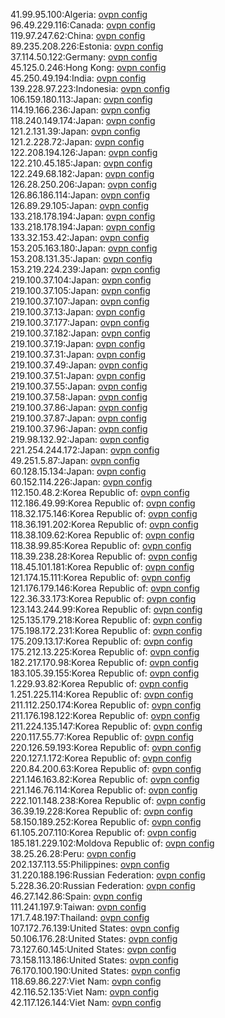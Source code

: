 41.99.95.100:Algeria: [ovpn config](vpn/41_99_95_100.ovpn)  
96.49.229.116:Canada: [ovpn config](vpn/96_49_229_116.ovpn)  
119.97.247.62:China: [ovpn config](vpn/119_97_247_62.ovpn)  
89.235.208.226:Estonia: [ovpn config](vpn/89_235_208_226.ovpn)  
37.114.50.122:Germany: [ovpn config](vpn/37_114_50_122.ovpn)  
45.125.0.246:Hong Kong: [ovpn config](vpn/45_125_0_246.ovpn)  
45.250.49.194:India: [ovpn config](vpn/45_250_49_194.ovpn)  
139.228.97.223:Indonesia: [ovpn config](vpn/139_228_97_223.ovpn)  
106.159.180.113:Japan: [ovpn config](vpn/106_159_180_113.ovpn)  
114.19.166.236:Japan: [ovpn config](vpn/114_19_166_236.ovpn)  
118.240.149.174:Japan: [ovpn config](vpn/118_240_149_174.ovpn)  
121.2.131.39:Japan: [ovpn config](vpn/121_2_131_39.ovpn)  
121.2.228.72:Japan: [ovpn config](vpn/121_2_228_72.ovpn)  
122.208.194.126:Japan: [ovpn config](vpn/122_208_194_126.ovpn)  
122.210.45.185:Japan: [ovpn config](vpn/122_210_45_185.ovpn)  
122.249.68.182:Japan: [ovpn config](vpn/122_249_68_182.ovpn)  
126.28.250.206:Japan: [ovpn config](vpn/126_28_250_206.ovpn)  
126.86.186.114:Japan: [ovpn config](vpn/126_86_186_114.ovpn)  
126.89.29.105:Japan: [ovpn config](vpn/126_89_29_105.ovpn)  
133.218.178.194:Japan: [ovpn config](vpn/133_218_178_194.ovpn)  
133.218.178.194:Japan: [ovpn config](vpn/133_218_178_194.ovpn)  
133.32.153.42:Japan: [ovpn config](vpn/133_32_153_42.ovpn)  
153.205.163.180:Japan: [ovpn config](vpn/153_205_163_180.ovpn)  
153.208.131.35:Japan: [ovpn config](vpn/153_208_131_35.ovpn)  
153.219.224.239:Japan: [ovpn config](vpn/153_219_224_239.ovpn)  
219.100.37.104:Japan: [ovpn config](vpn/219_100_37_104.ovpn)  
219.100.37.105:Japan: [ovpn config](vpn/219_100_37_105.ovpn)  
219.100.37.107:Japan: [ovpn config](vpn/219_100_37_107.ovpn)  
219.100.37.13:Japan: [ovpn config](vpn/219_100_37_13.ovpn)  
219.100.37.177:Japan: [ovpn config](vpn/219_100_37_177.ovpn)  
219.100.37.182:Japan: [ovpn config](vpn/219_100_37_182.ovpn)  
219.100.37.19:Japan: [ovpn config](vpn/219_100_37_19.ovpn)  
219.100.37.31:Japan: [ovpn config](vpn/219_100_37_31.ovpn)  
219.100.37.49:Japan: [ovpn config](vpn/219_100_37_49.ovpn)  
219.100.37.51:Japan: [ovpn config](vpn/219_100_37_51.ovpn)  
219.100.37.55:Japan: [ovpn config](vpn/219_100_37_55.ovpn)  
219.100.37.58:Japan: [ovpn config](vpn/219_100_37_58.ovpn)  
219.100.37.86:Japan: [ovpn config](vpn/219_100_37_86.ovpn)  
219.100.37.87:Japan: [ovpn config](vpn/219_100_37_87.ovpn)  
219.100.37.96:Japan: [ovpn config](vpn/219_100_37_96.ovpn)  
219.98.132.92:Japan: [ovpn config](vpn/219_98_132_92.ovpn)  
221.254.244.172:Japan: [ovpn config](vpn/221_254_244_172.ovpn)  
49.251.5.87:Japan: [ovpn config](vpn/49_251_5_87.ovpn)  
60.128.15.134:Japan: [ovpn config](vpn/60_128_15_134.ovpn)  
60.152.114.226:Japan: [ovpn config](vpn/60_152_114_226.ovpn)  
112.150.48.2:Korea Republic of: [ovpn config](vpn/112_150_48_2.ovpn)  
112.186.49.99:Korea Republic of: [ovpn config](vpn/112_186_49_99.ovpn)  
118.32.175.146:Korea Republic of: [ovpn config](vpn/118_32_175_146.ovpn)  
118.36.191.202:Korea Republic of: [ovpn config](vpn/118_36_191_202.ovpn)  
118.38.109.62:Korea Republic of: [ovpn config](vpn/118_38_109_62.ovpn)  
118.38.99.85:Korea Republic of: [ovpn config](vpn/118_38_99_85.ovpn)  
118.39.238.28:Korea Republic of: [ovpn config](vpn/118_39_238_28.ovpn)  
118.45.101.181:Korea Republic of: [ovpn config](vpn/118_45_101_181.ovpn)  
121.174.15.111:Korea Republic of: [ovpn config](vpn/121_174_15_111.ovpn)  
121.176.179.146:Korea Republic of: [ovpn config](vpn/121_176_179_146.ovpn)  
122.36.33.173:Korea Republic of: [ovpn config](vpn/122_36_33_173.ovpn)  
123.143.244.99:Korea Republic of: [ovpn config](vpn/123_143_244_99.ovpn)  
125.135.179.218:Korea Republic of: [ovpn config](vpn/125_135_179_218.ovpn)  
175.198.172.231:Korea Republic of: [ovpn config](vpn/175_198_172_231.ovpn)  
175.209.13.17:Korea Republic of: [ovpn config](vpn/175_209_13_17.ovpn)  
175.212.13.225:Korea Republic of: [ovpn config](vpn/175_212_13_225.ovpn)  
182.217.170.98:Korea Republic of: [ovpn config](vpn/182_217_170_98.ovpn)  
183.105.39.155:Korea Republic of: [ovpn config](vpn/183_105_39_155.ovpn)  
1.229.93.82:Korea Republic of: [ovpn config](vpn/1_229_93_82.ovpn)  
1.251.225.114:Korea Republic of: [ovpn config](vpn/1_251_225_114.ovpn)  
211.112.250.174:Korea Republic of: [ovpn config](vpn/211_112_250_174.ovpn)  
211.176.198.122:Korea Republic of: [ovpn config](vpn/211_176_198_122.ovpn)  
211.224.135.147:Korea Republic of: [ovpn config](vpn/211_224_135_147.ovpn)  
220.117.55.77:Korea Republic of: [ovpn config](vpn/220_117_55_77.ovpn)  
220.126.59.193:Korea Republic of: [ovpn config](vpn/220_126_59_193.ovpn)  
220.127.1.172:Korea Republic of: [ovpn config](vpn/220_127_1_172.ovpn)  
220.84.200.63:Korea Republic of: [ovpn config](vpn/220_84_200_63.ovpn)  
221.146.163.82:Korea Republic of: [ovpn config](vpn/221_146_163_82.ovpn)  
221.146.76.114:Korea Republic of: [ovpn config](vpn/221_146_76_114.ovpn)  
222.101.148.238:Korea Republic of: [ovpn config](vpn/222_101_148_238.ovpn)  
36.39.19.228:Korea Republic of: [ovpn config](vpn/36_39_19_228.ovpn)  
58.150.189.252:Korea Republic of: [ovpn config](vpn/58_150_189_252.ovpn)  
61.105.207.110:Korea Republic of: [ovpn config](vpn/61_105_207_110.ovpn)  
185.181.229.102:Moldova Republic of: [ovpn config](vpn/185_181_229_102.ovpn)  
38.25.26.28:Peru: [ovpn config](vpn/38_25_26_28.ovpn)  
202.137.113.55:Philippines: [ovpn config](vpn/202_137_113_55.ovpn)  
31.220.188.196:Russian Federation: [ovpn config](vpn/31_220_188_196.ovpn)  
5.228.36.20:Russian Federation: [ovpn config](vpn/5_228_36_20.ovpn)  
46.27.142.86:Spain: [ovpn config](vpn/46_27_142_86.ovpn)  
111.241.197.9:Taiwan: [ovpn config](vpn/111_241_197_9.ovpn)  
171.7.48.197:Thailand: [ovpn config](vpn/171_7_48_197.ovpn)  
107.172.76.139:United States: [ovpn config](vpn/107_172_76_139.ovpn)  
50.106.176.28:United States: [ovpn config](vpn/50_106_176_28.ovpn)  
73.127.60.145:United States: [ovpn config](vpn/73_127_60_145.ovpn)  
73.158.113.186:United States: [ovpn config](vpn/73_158_113_186.ovpn)  
76.170.100.190:United States: [ovpn config](vpn/76_170_100_190.ovpn)  
118.69.86.227:Viet Nam: [ovpn config](vpn/118_69_86_227.ovpn)  
42.116.52.135:Viet Nam: [ovpn config](vpn/42_116_52_135.ovpn)  
42.117.126.144:Viet Nam: [ovpn config](vpn/42_117_126_144.ovpn)  
